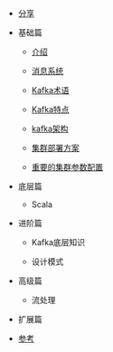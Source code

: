 

* [分享](/share/kafak-share.md)
* 基础篇
    * [介绍](/basics/kafka-basic/basic-introduction.md)
    
    * [消息系统](/basics/kafka-basic/basic-message-system.md)
    
    * [Kafka术语](/basics/kafka-basic/basic-concept.md)
    
    * [Kafka特点](basics/kafka-basic/basic-features.md)
    
    * [kafka架构](basics/kafka-basic/basic-architecture.md)
    
    * [集群部署方案](basics/kafka-setup/basic-build.md)
    
    * [重要的集群参数配置](basics/kafka-setup/basic-config.md)
* 底层篇
            
     * Scala
* 进阶篇          
    * Kafka底层知识
      
    * 设计模式
* 高级篇
  * 流处理
* 扩展篇
* [参考](reference/doc-reference.md)
